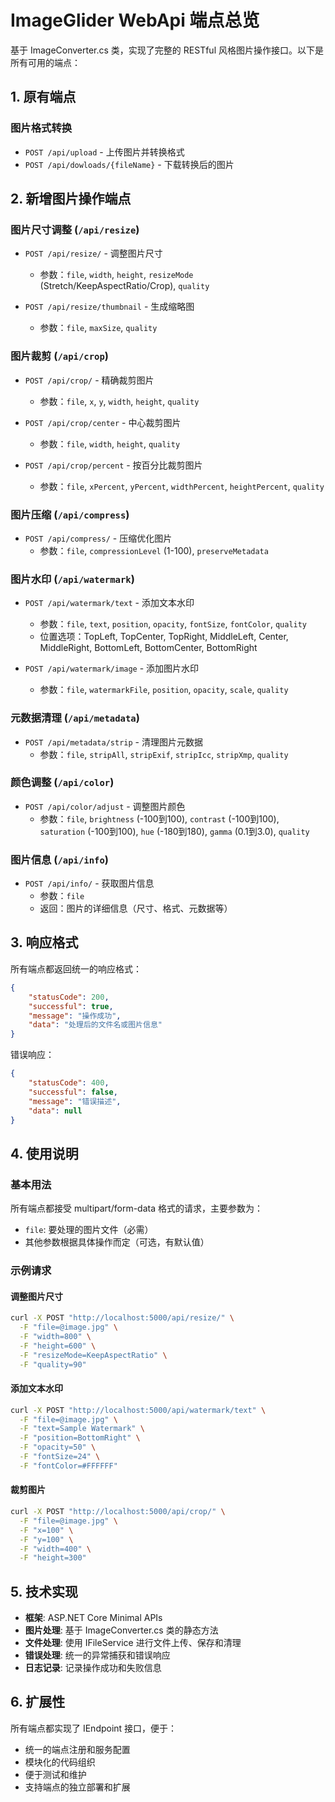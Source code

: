# ImageGlider WebApi 端点总览

基于 ImageConverter.cs 类，实现了完整的 RESTful 风格图片操作接口。以下是所有可用的端点：

## 1. 原有端点

### 图片格式转换
- `POST /api/upload` - 上传图片并转换格式
- `POST /api/dowloads/{fileName}` - 下载转换后的图片

## 2. 新增图片操作端点

### 图片尺寸调整 (`/api/resize`)
- `POST /api/resize/` - 调整图片尺寸
  - 参数：`file`, `width`, `height`, `resizeMode` (Stretch/KeepAspectRatio/Crop), `quality`
  
- `POST /api/resize/thumbnail` - 生成缩略图
  - 参数：`file`, `maxSize`, `quality`

### 图片裁剪 (`/api/crop`)
- `POST /api/crop/` - 精确裁剪图片
  - 参数：`file`, `x`, `y`, `width`, `height`, `quality`
  
- `POST /api/crop/center` - 中心裁剪图片
  - 参数：`file`, `width`, `height`, `quality`
  
- `POST /api/crop/percent` - 按百分比裁剪图片
  - 参数：`file`, `xPercent`, `yPercent`, `widthPercent`, `heightPercent`, `quality`

### 图片压缩 (`/api/compress`)
- `POST /api/compress/` - 压缩优化图片
  - 参数：`file`, `compressionLevel` (1-100), `preserveMetadata`

### 图片水印 (`/api/watermark`)
- `POST /api/watermark/text` - 添加文本水印
  - 参数：`file`, `text`, `position`, `opacity`, `fontSize`, `fontColor`, `quality`
  - 位置选项：TopLeft, TopCenter, TopRight, MiddleLeft, Center, MiddleRight, BottomLeft, BottomCenter, BottomRight
  
- `POST /api/watermark/image` - 添加图片水印
  - 参数：`file`, `watermarkFile`, `position`, `opacity`, `scale`, `quality`

### 元数据清理 (`/api/metadata`)
- `POST /api/metadata/strip` - 清理图片元数据
  - 参数：`file`, `stripAll`, `stripExif`, `stripIcc`, `stripXmp`, `quality`

### 颜色调整 (`/api/color`)
- `POST /api/color/adjust` - 调整图片颜色
  - 参数：`file`, `brightness` (-100到100), `contrast` (-100到100), `saturation` (-100到100), `hue` (-180到180), `gamma` (0.1到3.0), `quality`

### 图片信息 (`/api/info`)
- `POST /api/info/` - 获取图片信息
  - 参数：`file`
  - 返回：图片的详细信息（尺寸、格式、元数据等）

## 3. 响应格式

所有端点都返回统一的响应格式：

```json
{
    "statusCode": 200,
    "successful": true,
    "message": "操作成功",
    "data": "处理后的文件名或图片信息"
}
```

错误响应：
```json
{
    "statusCode": 400,
    "successful": false,
    "message": "错误描述",
    "data": null
}
```

## 4. 使用说明

### 基本用法
所有端点都接受 multipart/form-data 格式的请求，主要参数为：
- `file`: 要处理的图片文件（必需）
- 其他参数根据具体操作而定（可选，有默认值）

### 示例请求

#### 调整图片尺寸
```bash
curl -X POST "http://localhost:5000/api/resize/" \
  -F "file=@image.jpg" \
  -F "width=800" \
  -F "height=600" \
  -F "resizeMode=KeepAspectRatio" \
  -F "quality=90"
```

#### 添加文本水印
```bash
curl -X POST "http://localhost:5000/api/watermark/text" \
  -F "file=@image.jpg" \
  -F "text=Sample Watermark" \
  -F "position=BottomRight" \
  -F "opacity=50" \
  -F "fontSize=24" \
  -F "fontColor=#FFFFFF"
```

#### 裁剪图片
```bash
curl -X POST "http://localhost:5000/api/crop/" \
  -F "file=@image.jpg" \
  -F "x=100" \
  -F "y=100" \
  -F "width=400" \
  -F "height=300"
```

## 5. 技术实现

- **框架**: ASP.NET Core Minimal APIs
- **图片处理**: 基于 ImageConverter.cs 类的静态方法
- **文件处理**: 使用 IFileService 进行文件上传、保存和清理
- **错误处理**: 统一的异常捕获和错误响应
- **日志记录**: 记录操作成功和失败信息

## 6. 扩展性

所有端点都实现了 IEndpoint 接口，便于：
- 统一的端点注册和服务配置
- 模块化的代码组织
- 便于测试和维护
- 支持端点的独立部署和扩展